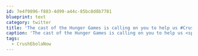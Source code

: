 ```yaml
---
id: 7e4f9896-f883-4d99-a44c-85bc8d8b7781
blueprint: text
category: twitter
title: 'The cast of the Hunger Games is calling on you to help us #CrushEbolaNow youtube.com/watch?v=YwHbnU… Donate to the Ebola Survival Fund today!'
caption: 'The cast of the Hunger Games is calling on you to help us <span class="hashtag hashtag_local">#<a href="http://tweettemp.darylchymko.ca/?tag=crushebolanow">CrushEbolaNow</a> <a href="https://www.youtube.com/watch?v=YwHbnUtagiM" title="https://www.youtube.com/watch?v=YwHbnUtagiM" class="link link_untco">youtube.com/watch?v=YwHbnU…</a> Donate to the Ebola Survival Fund today!'
tags:
  - CrushEbolaNow
---
```

